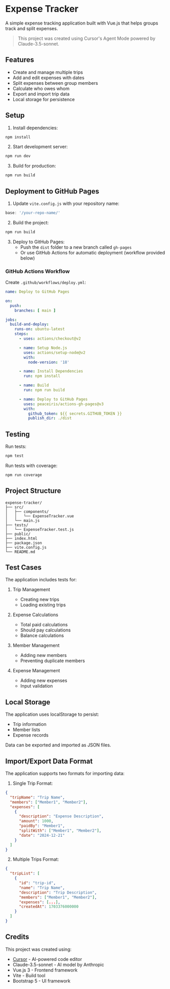 # Expense Tracker

A simple expense tracking application built with Vue.js that helps groups track and split expenses.

> This project was created using Cursor's Agent Mode powered by Claude-3.5-sonnet.

## Features

- Create and manage multiple trips
- Add and edit expenses with dates
- Split expenses between group members
- Calculate who owes whom
- Export and import trip data
- Local storage for persistence

## Setup

1. Install dependencies:
```bash
npm install
```

2. Start development server:
```bash
npm run dev
```

3. Build for production:
```bash
npm run build
```

## Deployment to GitHub Pages

1. Update `vite.config.js` with your repository name:
```js
base: '/your-repo-name/'
```

2. Build the project:
```bash
npm run build
```

3. Deploy to GitHub Pages:
   - Push the `dist` folder to a new branch called `gh-pages`
   - Or use GitHub Actions for automatic deployment (workflow provided below)

### GitHub Actions Workflow

Create `.github/workflows/deploy.yml`:
```yaml
name: Deploy to GitHub Pages

on:
  push:
    branches: [ main ]

jobs:
  build-and-deploy:
    runs-on: ubuntu-latest
    steps:
      - uses: actions/checkout@v2

      - name: Setup Node.js
        uses: actions/setup-node@v2
        with:
          node-version: '18'

      - name: Install Dependencies
        run: npm install

      - name: Build
        run: npm run build

      - name: Deploy to GitHub Pages
        uses: peaceiris/actions-gh-pages@v3
        with:
          github_token: ${{ secrets.GITHUB_TOKEN }}
          publish_dir: ./dist
```

## Testing

Run tests:
```bash
npm test
```

Run tests with coverage:
```bash
npm run coverage
```

## Project Structure

```
expense-tracker/
├── src/
│   ├── components/
│   │   └── ExpenseTracker.vue
│   └── main.js
├── tests/
│   └── ExpenseTracker.test.js
├── public/
├── index.html
├── package.json
├── vite.config.js
└── README.md
```

## Test Cases

The application includes tests for:

1. Trip Management
   - Creating new trips
   - Loading existing trips

2. Expense Calculations
   - Total paid calculations
   - Should pay calculations
   - Balance calculations

3. Member Management
   - Adding new members
   - Preventing duplicate members

4. Expense Management
   - Adding new expenses
   - Input validation

## Local Storage

The application uses localStorage to persist:
- Trip information
- Member lists
- Expense records

Data can be exported and imported as JSON files.

## Import/Export Data Format

The application supports two formats for importing data:

1. Single Trip Format:
```json
{
  "tripName": "Trip Name",
  "members": ["Member1", "Member2"],
  "expenses": [
    {
      "description": "Expense Description",
      "amount": 1000,
      "paidBy": "Member1",
      "splitWith": ["Member1", "Member2"],
      "date": "2024-12-21"
    }
  ]
}
```

2. Multiple Trips Format:
```json
{
  "tripList": [
    {
      "id": "trip-id",
      "name": "Trip Name",
      "description": "Trip Description",
      "members": ["Member1", "Member2"],
      "expenses": [...],
      "createdAt": 1703376000000
    }
  ]
}
```

## Credits

This project was created using:
- [Cursor](https://cursor.sh/) - AI-powered code editor
- Claude-3.5-sonnet - AI model by Anthropic
- Vue.js 3 - Frontend framework
- Vite - Build tool
- Bootstrap 5 - UI framework